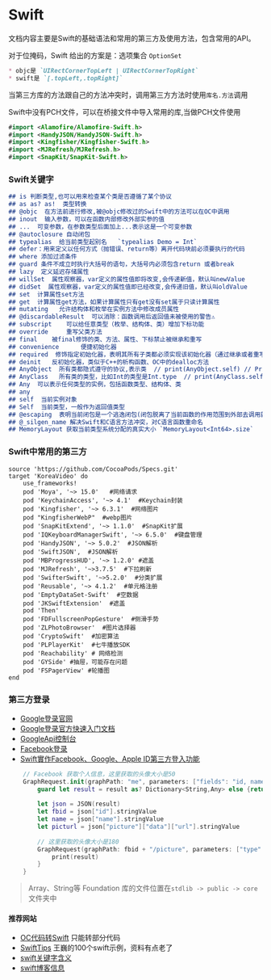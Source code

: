 # Swift
文档内容主要是Swift的基础语法和常用的第三方及使用方法，包含常用的API。

对于位掩码，Swift 给出的方案是：选项集合 `OptionSet`
```markdown
* objc是 `UIRectCornerTopLeft | UIRectCornerTopRight`
* swift是 `[.topLeft,.topRight]`
```
当第三方库的方法跟自己的方法冲突时，调用第三方方法时使用`库名.方法`调用

Swift中没有PCH文件，可以在桥接文件中导入常用的库,当做PCH文件使用
```swift
#import <Alamofire/Alamofire-Swift.h>
#import <HandyJSON/HandyJSON-Swift.h>
#import <Kingfisher/Kingfisher-Swift.h>
#import <MJRefresh/MJRefresh.h>
#import <SnapKit/SnapKit-Swift.h>
```

### Swift关键字
```markdown
## is 判断类型,也可以用来检查某个类是否遵循了某个协议
## as as? as!  类型转换
## @objc  在方法前进行修改,被@objc修改过的Swift中的方法可以在OC中调用
## inout  输入参数，可以在函数内部修改外部实参的值
## ...  可变参数，在参数类型后面加上...表示这是一个可变参数
## @autoclosure 自动闭包
## typealias  给当前类型起别名   `typealias Demo = Int`
## defer：用来定义以任何方式（抛错误、return等）离开代码块前必须要执行的代码
## where 添加过滤条件
## guard 条件不成立时执行大括号的语句，大括号内必须包含return 或者break
## lazy  定义延迟存储属性
## willSet  属性观察器，var定义的属性值即将改变,会传递新值，默认叫newValue
## didSet  属性观察器，var定义的属性值即已经改变,会传递旧值，默认叫oldValue
## set  计算属性set方法
## get  计算属性get方法，如果计算属性只有get没有set属于只读计算属性
## mutating   允许结构体和枚举在实例方法中修改成员属性
## @discardableResult  可以消除：函数调用后返回值未被使用的警告⚠
## subscript    可以给任意类型（枚举、结构体、类）增加下标功能
## override     重写父类方法
## final    被final修饰的类、方法、属性、下标禁止被继承和重写
## convenience      便捷初始化器
## required  修饰指定初始化器，表明其所有子类都必须实现该初始化器（通过继承或者重写实现）
## deinit   反初始化器，类似于C++的析构函数、OC中的dealloc方法
## AnyObject  所有类都隐式遵守的协议,表示类  // print(AnyObject.self) // Prints: AnyObject
## AnyClass   所有类的类型，比如Int的类型是Int.type  // print(AnyClass.self) // Prints: AnyObject.Type
## Any  可以表示任何类型的实例，包括函数类型、结构体、类
## any 
## self  当前实例对象
## Self  当前类型，一般作为返回值类型
## @escaping  表明当前闭包是一个逃逸闭包(闭包脱离了当前函数的作用范围到外部去调用就是逃逸闭包)
## @_silgen_name 解决Swift和C语言方法冲突，对C语言函数重命名
## MemoryLayout 获取当前类型系统分配的真实大小 `MemoryLayout<Int64>.size`
```

### Swift中常用的第三方
```pod
source 'https://github.com/CocoaPods/Specs.git'
target 'KoreaVideo' do
    use_frameworks!
    pod 'Moya', '~> 15.0'   #网络请求
    pod 'KeychainAccess', '~> 4.1'  #Keychain封装
    pod 'Kingfisher', '~> 6.3.1'  #网络图片
    pod "KingfisherWebP"  #webp图片
    pod 'SnapKitExtend', '~> 1.1.0'  #SnapKit扩展
    pod 'IQKeyboardManagerSwift', '~> 6.5.0'  #键盘管理
    pod 'HandyJSON', '~> 5.0.2'  #JSON解析
    pod 'SwiftJSON',  #JSON解析
    pod 'MBProgressHUD', '~> 1.2.0' #遮盖
    pod 'MJRefresh', '~>3.7.5'  #下拉刷新
    pod 'SwifterSwift', '~>5.2.0'  #分类扩展
    pod 'Reusable', '~> 4.1.2'  #单元格注册
    pod 'EmptyDataSet-Swift'  #空数据
    pod 'JKSwiftExtension'  #遮盖
    pod 'Then'
    pod 'FDFullscreenPopGesture'  #侧滑手势
    pod 'ZLPhotoBrowser'  #图片选择器
    pod 'CryptoSwift'  #加密算法
    pod 'PLPlayerKit'  #七牛播放SDK
    pod 'Reachability' # 网络检测
    pod 'GYSide' #抽屉，可能存在问题
    pod 'FSPagerView' #轮播图
end
```

### 第三方登录
* [Google登录官网](https://developers.google.com/identity/)
* [Google登录官方快速入门文档](https://developers.google.com/identity/sign-in/android/start)
* [GoogleApi控制台](https://console.cloud.google.com/apis/credentials)
* [Facebook登录](https://developers.facebook.com/docs/facebook-login/ios)
* [Swift實作Facebook、Google、Apple ID第三方登入功能](https://www.tpisoftware.com/tpu/articleDetails/2478)
  
```swift
    // Facebook 获取个人信息，这里获取的头像大小是50
    GraphRequest.init(graphPath: "me", parameters: ["fields": "id, name, email,picture"]).start { connection, result, error in
        guard let result = result as? Dictionary<String,Any> else {return}
        
        let json = JSON(result)
        let fbid = json["id"].stringValue
        let name = json["name"].stringValue
        let picturl = json["picture"]["data"]["url"].stringValue
        
        // 这里获取的头像大小是180
        GraphRequest(graphPath: fbid + "/picture", parameters: ["type": "large","redirect": "0"], httpMethod: HTTPMethod.get).start { connection, result, error in
            print(result)
        }
    }
```

> Array、String等 Foundation 库的文件位置在`stdlib -> public -> core`文件夹中

#### 推荐网站
* [OC代码转Swift](https://swiftify.com/converter/code/) 只能转部分代码
* [SwiftTips](https://swifter.tips/) 王巍的100个swift示例，资料有点老了
* [swift关键字含义](https://www.jianshu.com/p/8ba6d1513141)
* [swift博客信息](https://www.avanderlee.com/category/swift/)